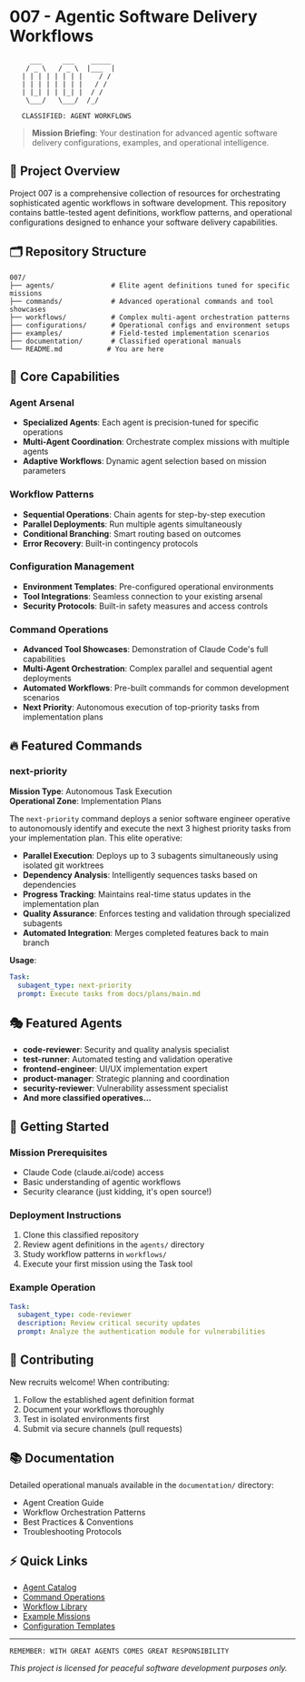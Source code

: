 # 007 - Agentic Software Delivery Workflows

```
     ___     ___    _____ 
    / _ \   / _ \  |___  |
   | | | | | | | |    / / 
   | | | | | | | |   / /  
   | |_| | | |_| |  / /   
    \___/   \___/  /_/    
                          
   CLASSIFIED: AGENT WORKFLOWS
```

> **Mission Briefing**: Your destination for advanced agentic software delivery configurations, examples, and operational intelligence.

## 🎯 Project Overview

Project 007 is a comprehensive collection of resources for orchestrating sophisticated agentic workflows in software development. This repository contains battle-tested agent definitions, workflow patterns, and operational configurations designed to enhance your software delivery capabilities.

## 🗂️ Repository Structure

```
007/
├── agents/              # Elite agent definitions tuned for specific missions
├── commands/            # Advanced operational commands and tool showcases
├── workflows/           # Complex multi-agent orchestration patterns
├── configurations/      # Operational configs and environment setups
├── examples/            # Field-tested implementation scenarios
├── documentation/       # Classified operational manuals
└── README.md           # You are here
```

## 🚀 Core Capabilities

### Agent Arsenal
- **Specialized Agents**: Each agent is precision-tuned for specific operations
- **Multi-Agent Coordination**: Orchestrate complex missions with multiple agents
- **Adaptive Workflows**: Dynamic agent selection based on mission parameters

### Workflow Patterns
- **Sequential Operations**: Chain agents for step-by-step execution
- **Parallel Deployments**: Run multiple agents simultaneously
- **Conditional Branching**: Smart routing based on outcomes
- **Error Recovery**: Built-in contingency protocols

### Configuration Management
- **Environment Templates**: Pre-configured operational environments
- **Tool Integrations**: Seamless connection to your existing arsenal
- **Security Protocols**: Built-in safety measures and access controls

### Command Operations
- **Advanced Tool Showcases**: Demonstration of Claude Code's full capabilities
- **Multi-Agent Orchestration**: Complex parallel and sequential agent deployments
- **Automated Workflows**: Pre-built commands for common development scenarios
- **Next Priority**: Autonomous execution of top-priority tasks from implementation plans

## 🔥 Featured Commands

### next-priority
**Mission Type**: Autonomous Task Execution  
**Operational Zone**: Implementation Plans  

The `next-priority` command deploys a senior software engineer operative to autonomously identify and execute the next 3 highest priority tasks from your implementation plan. This elite operative:

- **Parallel Execution**: Deploys up to 3 subagents simultaneously using isolated git worktrees
- **Dependency Analysis**: Intelligently sequences tasks based on dependencies
- **Progress Tracking**: Maintains real-time status updates in the implementation plan
- **Quality Assurance**: Enforces testing and validation through specialized subagents
- **Automated Integration**: Merges completed features back to main branch

**Usage**: 
```yaml
Task:
  subagent_type: next-priority
  prompt: Execute tasks from docs/plans/main.md
```

## 🎭 Featured Agents

- **code-reviewer**: Security and quality analysis specialist
- **test-runner**: Automated testing and validation operative
- **frontend-engineer**: UI/UX implementation expert
- **product-manager**: Strategic planning and coordination
- **security-reviewer**: Vulnerability assessment specialist
- **And more classified operatives...**

## 📡 Getting Started

### Mission Prerequisites
- Claude Code (claude.ai/code) access
- Basic understanding of agentic workflows
- Security clearance (just kidding, it's open source!)

### Deployment Instructions
1. Clone this classified repository
2. Review agent definitions in the `agents/` directory
3. Study workflow patterns in `workflows/`
4. Execute your first mission using the Task tool

### Example Operation
```yaml
Task:
  subagent_type: code-reviewer
  description: Review critical security updates
  prompt: Analyze the authentication module for vulnerabilities
```

## 🔧 Contributing

New recruits welcome! When contributing:
1. Follow the established agent definition format
2. Document your workflows thoroughly
3. Test in isolated environments first
4. Submit via secure channels (pull requests)

## 📚 Documentation

Detailed operational manuals available in the `documentation/` directory:
- Agent Creation Guide
- Workflow Orchestration Patterns
- Best Practices & Conventions
- Troubleshooting Protocols

## ⚡ Quick Links

- [Agent Catalog](./agents/)
- [Command Operations](./commands/)
- [Workflow Library](./workflows/)
- [Example Missions](./examples/)
- [Configuration Templates](./configurations/)

---

```
REMEMBER: WITH GREAT AGENTS COMES GREAT RESPONSIBILITY
```

*This project is licensed for peaceful software development purposes only.*